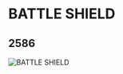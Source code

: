 # BATTLE SHIELD
## 2586
![BATTLE SHIELD](https://lc-www-live-s.legocdn.com/media/bricks/5/2/4225661.jpg)